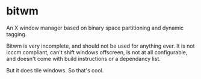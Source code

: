 # bitwm
An X window manager based on binary space partitioning and dynamic tagging.

Bitwm is very incomplete, and should not be used for anything ever. It is not icccm compliant, can't shift windows offscreen, is not at all configurable, and doesn't come with build instructions or a dependancy list.

But it does tile windows. So that's cool.
